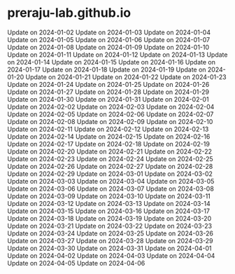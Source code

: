 # preraju-lab.github.io
Update on 2024-01-02
Update on 2024-01-03
Update on 2024-01-04
Update on 2024-01-05
Update on 2024-01-06
Update on 2024-01-07
Update on 2024-01-08
Update on 2024-01-09
Update on 2024-01-10
Update on 2024-01-11
Update on 2024-01-12
Update on 2024-01-13
Update on 2024-01-14
Update on 2024-01-15
Update on 2024-01-16
Update on 2024-01-17
Update on 2024-01-18
Update on 2024-01-19
Update on 2024-01-20
Update on 2024-01-21
Update on 2024-01-22
Update on 2024-01-23
Update on 2024-01-24
Update on 2024-01-25
Update on 2024-01-26
Update on 2024-01-27
Update on 2024-01-28
Update on 2024-01-29
Update on 2024-01-30
Update on 2024-01-31
Update on 2024-02-01
Update on 2024-02-02
Update on 2024-02-03
Update on 2024-02-04
Update on 2024-02-05
Update on 2024-02-06
Update on 2024-02-07
Update on 2024-02-08
Update on 2024-02-09
Update on 2024-02-10
Update on 2024-02-11
Update on 2024-02-12
Update on 2024-02-13
Update on 2024-02-14
Update on 2024-02-15
Update on 2024-02-16
Update on 2024-02-17
Update on 2024-02-18
Update on 2024-02-19
Update on 2024-02-20
Update on 2024-02-21
Update on 2024-02-22
Update on 2024-02-23
Update on 2024-02-24
Update on 2024-02-25
Update on 2024-02-26
Update on 2024-02-27
Update on 2024-02-28
Update on 2024-02-29
Update on 2024-03-01
Update on 2024-03-02
Update on 2024-03-03
Update on 2024-03-04
Update on 2024-03-05
Update on 2024-03-06
Update on 2024-03-07
Update on 2024-03-08
Update on 2024-03-09
Update on 2024-03-10
Update on 2024-03-11
Update on 2024-03-12
Update on 2024-03-13
Update on 2024-03-14
Update on 2024-03-15
Update on 2024-03-16
Update on 2024-03-17
Update on 2024-03-18
Update on 2024-03-19
Update on 2024-03-20
Update on 2024-03-21
Update on 2024-03-22
Update on 2024-03-23
Update on 2024-03-24
Update on 2024-03-25
Update on 2024-03-26
Update on 2024-03-27
Update on 2024-03-28
Update on 2024-03-29
Update on 2024-03-30
Update on 2024-03-31
Update on 2024-04-01
Update on 2024-04-02
Update on 2024-04-03
Update on 2024-04-04
Update on 2024-04-05
Update on 2024-04-06
